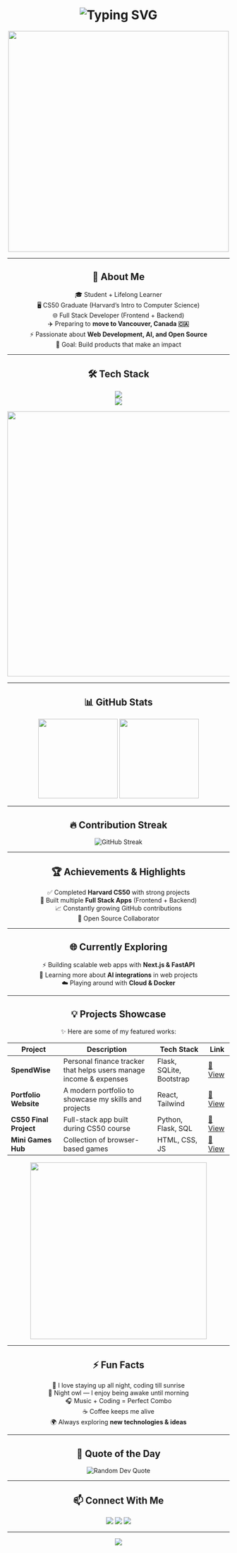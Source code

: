 <h1 align="center">
  <img src="https://readme-typing-svg.herokuapp.com?font=Orbitron&weight=700&size=35&duration=4000&pause=500&color=36BCF7&center=true&vCenter=true&width=700&lines=👋+Hey+there%2C+I'm+AmirMahdi+Ghaffari;💻+Full+Stack+Developer;🚀+Frontend+%7C+Backend;🎓+CS50+Graduate;✨+Future+Vancouver+Resident" alt="Typing SVG" />
</h1>

<p align="center">
  <img src="https://i.gifer.com/7VE.gif" width="500"/>
</p>

---

<h2 align="center">🚀 About Me</h2>

<p align="center">
🎓 Student + Lifelong Learner <br/>
🖥 CS50 Graduate (Harvard’s Intro to Computer Science) <br/>
🌐 Full Stack Developer (Frontend + Backend) <br/>
✈️ Preparing to <b>move to Vancouver, Canada 🇨🇦</b> <br/>
⚡ Passionate about <b>Web Development, AI, and Open Source</b> <br/>
🎯 Goal: Build products that make an impact  
</p>

---

<h2 align="center">🛠 Tech Stack</h2>

<p align="center">
  <img src="https://skillicons.dev/icons?i=html,css,js,ts,react,nextjs,nodejs,express,python,flask,fastapi" /><br/>
  <img src="https://skillicons.dev/icons?i=mysql,postgresql,mongodb,git,github,docker" />
</p>

<p align="center">
  <img src="https://i.gifer.com/9pZ.gif" width="600"/>
</p>

---

<h2 align="center">📊 GitHub Stats</h2>

<p align="center">
  <img src="https://github-readme-stats.vercel.app/api?username=amirmahdi8998&show_icons=true&theme=radical&hide_border=true&count_private=true" height="180"/>
  <img src="https://github-readme-stats.vercel.app/api/top-langs/?username=amirmahdi8998&layout=compact&theme=radical&hide_border=true" height="180"/>
</p>

---

<h2 align="center">🔥 Contribution Streak</h2>

<p align="center">
  <img src="https://streak-stats.demolab.com?user=amirmahdi8998&theme=radical&hide_border=true&date_format=j%20M%5B%20Y%5D" alt="GitHub Streak"/>
</p>

---

<h2 align="center">🏆 Achievements & Highlights</h2>

<p align="center">
✅ Completed <b>Harvard CS50</b> with strong projects <br/>
🏅 Built multiple <b>Full Stack Apps</b> (Frontend + Backend) <br/>
📈 Constantly growing GitHub contributions <br/>
🌟 Open Source Collaborator  
</p>

---

<h2 align="center">🌐 Currently Exploring</h2>

<p align="center">
⚡ Building scalable web apps with <b>Next.js & FastAPI</b> <br/>
🤖 Learning more about <b>AI integrations</b> in web projects <br/>
☁️ Playing around with <b>Cloud & Docker</b>  
</p>

---

<h2 align="center">💡 Projects Showcase</h2>

<p align="center">✨ Here are some of my featured works:</p>

<p align="center">

| Project | Description | Tech Stack | Link |
|---------|-------------|------------|------|
| **SpendWise** | Personal finance tracker that helps users manage income & expenses | Flask, SQLite, Bootstrap | [🔗 View](https://github.com/amirmahdi8998/spendwise) |
| **Portfolio Website** | A modern portfolio to showcase my skills and projects | React, Tailwind | [🔗 View](#) |
| **CS50 Final Project** | Full-stack app built during CS50 course | Python, Flask, SQL | [🔗 View](#) |
| **Mini Games Hub** | Collection of browser-based games | HTML, CSS, JS | [🔗 View](#) |

</p>

<p align="center">
  <img src="https://media.giphy.com/media/13HgwGsXF0aiGY/giphy.gif" width="400"/>
</p>

---

<h2 align="center">⚡ Fun Facts</h2>

<p align="center">
🌌 I love staying up all night, coding till sunrise <br/>
🦉 Night owl — I enjoy being awake until morning <br/>
🎧 Music + Coding = Perfect Combo <br/>
☕ Coffee keeps me alive <br/>
🌍 Always exploring <b>new technologies & ideas</b>  
</p>

---

<h2 align="center">💬 Quote of the Day</h2>

<p align="center">
  <img src="https://quotes-github-readme.vercel.app/api?type=horizontal&theme=radical" alt="Random Dev Quote"/>
</p>

---

<h2 align="center">📫 Connect With Me</h2>

<p align="center">
  <a href="https://github.com/amirmahdi8998"><img src="https://img.shields.io/badge/GitHub-000?style=for-the-badge&logo=github&logoColor=white"/></a>
  <a href="https://www.linkedin.com/"><img src="https://img.shields.io/badge/LinkedIn-0A66C2?style=for-the-badge&logo=linkedin&logoColor=white"/></a>
  <a href="mailto:amirmahdi.ghaffari89@gmail.com"><img src="https://img.shields.io/badge/Email-D14836?style=for-the-badge&logo=gmail&logoColor=white"/></a>
</p>

---

<p align="center">
  <img src="https://capsule-render.vercel.app/api?type=waving&height=120&color=36BCF7&section=footer&animation=twinkling"/>
</p>

